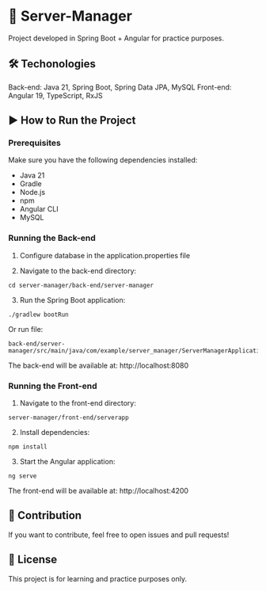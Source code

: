 
# :rocket: Server-Manager

Project developed in Spring Boot + Angular for practice purposes.

## :hammer_and_wrench: Techonologies 

Back-end: Java 21, Spring Boot, Spring Data JPA, MySQL
Front-end: Angular 19, TypeScript, RxJS

## :arrow_forward: How to Run the Project

### Prerequisites
Make sure you have the following dependencies installed:
- Java 21
- Gradle
- Node.js
- npm
- Angular CLI
- MySQL

### Running the Back-end

1. Configure database in the application.properties file

2. Navigate to the back-end directory:
```
cd server-manager/back-end/server-manager
```
3. Run the Spring Boot application:
```
./gradlew bootRun
```
Or run file:
```
back-end/server-manager/src/main/java/com/example/server_manager/ServerManagerApplication.java
```
The back-end will be available at: http://localhost:8080


###  Running the Front-end

1. Navigate to the front-end directory:
```
server-manager/front-end/serverapp
```
2. Install dependencies:
```
npm install
```
3. Start the Angular application:
```
ng serve
```
The front-end will be available at: http://localhost:4200

## :handshake: Contribution

If you want to contribute, feel free to open issues and pull requests!

## :scroll: License

This project is for learning and practice purposes only.
